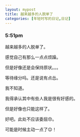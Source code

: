 ```yaml
---
layout: mypost
title: 越来越多的人脱单了
categories: [年轻时写的日记,日记]
---
```

### 5:51pm

越来越多的人脱单了。

感觉自己有那么一点点烦躁。

但是好像还是会保持原状。。。

等待缘分吗。还是说有点怂。

我不知道。

我得承认其中有些人我是很有好感的。

但是好像也只能这样了。

好吧。此处不应该委屈😞。

可能是时候主动一点了😌！

